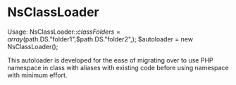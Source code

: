 # NsClassLoader

Usage:
    NsClassLoader::$classFolders = array($path.DS."folder1",$path.DS."folder2",);
    $autoloader = new NsClassLoader();
    
This autoloader is developed for the ease of migrating over to use PHP namespace in class with aliases with existing code before using namespace with minimum effort.    
